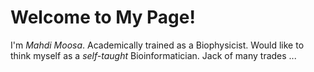 # Welcome to My Page!

I'm *Mahdi Moosa*. Academically trained as a Biophysicist. Would like to think myself as a *self-taught* Bioinformatician. Jack of many trades ... 
